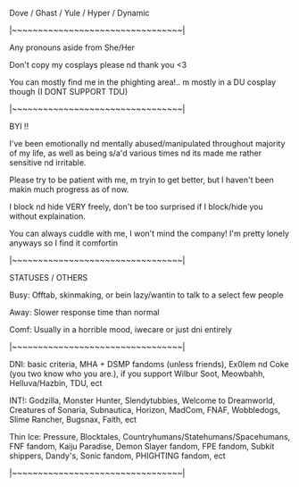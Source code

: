 Dove / Ghast / Yule / Hyper / Dynamic

|~~~~~~~~~~~~~~~~~~~~~~~~~~~~~~~~~|

Any pronouns aside from She/Her

Don't copy my cosplays please nd thank you <3

You can mostly find me in the phighting area!.. m mostly in a DU cosplay though (I DONT SUPPORT TDU)

|~~~~~~~~~~~~~~~~~~~~~~~~~~~~~~~~~|

BYI !!

I've been emotionally nd mentally abused/manipulated throughout majority of my life, as well as being s/a'd various times nd its made me rather sensitive nd irritable. 


Please try to be patient with me, m tryin to get better, but I haven't been makin much progress as of now. 


I block nd hide VERY freely, don't be too surprised if I block/hide you without explaination.


You can always cuddle with me, I won't mind the company! I'm pretty lonely anyways so I find it comfortin

|~~~~~~~~~~~~~~~~~~~~~~~~~~~~~~~~~|

STATUSES / OTHERS

Busy: Offtab, skinmaking, or bein lazy/wantin to talk to a select few people

Away: Slower response time than normal

Comf: Usually in a horrible mood, iwecare or just dni entirely

|~~~~~~~~~~~~~~~~~~~~~~~~~~~~~~~~~|

DNI: basic criteria, MHA + DSMP fandoms (unless friends), Ex0lem nd Coke (you two know who you are.), if you support Wilbur Soot, Meowbahh, Helluva/Hazbin, TDU, ect

INT!: Godzilla, Monster Hunter, Slendytubbies, Welcome to Dreamworld, Creatures of Sonaria, Subnautica, Horizon, MadCom, FNAF, Wobbledogs, Slime Rancher, Bugsnax, Faith, ect

Thin Ice: Pressure, Blocktales, Countryhumans/Statehumans/Spacehumans, FNF fandom, Kaiju Paradise, Demon Slayer fandom, FPE fandom, Subkit shippers, Dandy's, Sonic fandom, PHIGHTING fandom, ect

|~~~~~~~~~~~~~~~~~~~~~~~~~~~~~~~~~|
